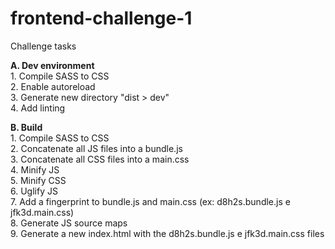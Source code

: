 # frontend-challenge-1

Challenge tasks

<p>
<b>A. Dev environment</b><br />
1. Compile SASS to CSS<br />
2. Enable autoreload<br />
3. Generate new directory "dist > dev"<br />
4. Add linting
</p>
<p>
<b>B. Build</b><br />
1. Compile SASS to CSS<br />
2. Concatenate all JS files into a bundle.js<br />
3. Concatenate all CSS files into a main.css<br />
4. Minify JS<br />
5. Minify CSS<br />
6. Uglify JS<br />
7. Add a fingerprint to bundle.js and main.css (ex: d8h2s.bundle.js e jfk3d.main.css)<br />
8. Generate JS source maps<br />
9. Generate a new index.html with the d8h2s.bundle.js e jfk3d.main.css files
</p>
